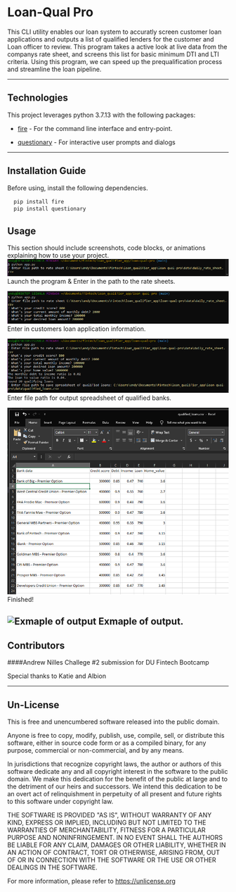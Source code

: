 # Loan-Qual Pro

This CLI utility enables our loan system to accuratly screen customer loan applications and outputs a list of qualified lenders for the customer and Loan officer to review. This program takes a active look at live data from the companys rate sheet, and screens this list for basic minimum DTI and LTI criteria. Using this program, we can speed up the prequalification process and streamline the loan pipeline.

---

## Technologies

This project leverages python 3.7.13 with the following packages:

* [fire](https://github.com/google/python-fire) - For the command line interface and entry-point.

* [questionary](https://github.com/tmbo/questionary) - For interactive user prompts and dialogs

---

## Installation Guide

Before using, install the following dependencies.

```python
  pip install fire
  pip install questionary
```
## Usage

This section should include screenshots, code blocks, or animations explaining how to use your project.
![Launch the program & Enter in the path to the rate sheets](2.PNG)
Launch the program & Enter in the path to the rate sheets.

![enter in customers loan application information](3.PNG)
Enter in customers loan application information.

![Enter file path for output spreadsheet of qualified banks](5.PNG)
Enter file path for output spreadsheet of qualified banks.

![Finished!](7.PNG)
Finished!

![Exmaple of output](8.PNG)
Exmaple of output.
---

## Contributors
####Andrew Nilles
Challege #2 submission for DU Fintech Bootcamp

Special thanks to Katie and Albion

---

## Un-License

This is free and unencumbered software released into the public domain.

Anyone is free to copy, modify, publish, use, compile, sell, or
distribute this software, either in source code form or as a compiled
binary, for any purpose, commercial or non-commercial, and by any
means.

In jurisdictions that recognize copyright laws, the author or authors
of this software dedicate any and all copyright interest in the
software to the public domain. We make this dedication for the benefit
of the public at large and to the detriment of our heirs and
successors. We intend this dedication to be an overt act of
relinquishment in perpetuity of all present and future rights to this
software under copyright law.

THE SOFTWARE IS PROVIDED "AS IS", WITHOUT WARRANTY OF ANY KIND,
EXPRESS OR IMPLIED, INCLUDING BUT NOT LIMITED TO THE WARRANTIES OF
MERCHANTABILITY, FITNESS FOR A PARTICULAR PURPOSE AND NONINFRINGEMENT.
IN NO EVENT SHALL THE AUTHORS BE LIABLE FOR ANY CLAIM, DAMAGES OR
OTHER LIABILITY, WHETHER IN AN ACTION OF CONTRACT, TORT OR OTHERWISE,
ARISING FROM, OUT OF OR IN CONNECTION WITH THE SOFTWARE OR THE USE OR
OTHER DEALINGS IN THE SOFTWARE.

For more information, please refer to <https://unlicense.org>

